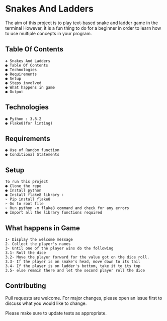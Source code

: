 # Snakes And Ladders

The aim of this project is to play text-based snake and ladder game in the
terminal However, it is a fun thing to do for a beginner in order to learn how to
use multiple concepts in your program.

## Table Of Contents

```
❖ Snakes And Ladders
● Table Of Contents
● Technologies
● Requirements
● Setup
● Steps involved
● What happens in game
● Output
```

## Technologies

```
● Python : 3.8.2
● Flake8(for linting)
```

## Requirements

```
● Use of Random function
● Conditional Statements
```

## Setup

```
To run this project
● Clone the repo
● Install python
● Install flake8 library :
➢ Pip install flake8
➢ Go to root file
➢ Run python -m flake8 command and check for any errors
● Import all the library functions required
```

## What happens in Game

```
1- Display the welcome message
2- Collect the player's names
3- Until one of the player wins do the following
3.1- Roll the dice
3.2- Move the player forward for the value got on the dice roll.
3.3- If the player is on snake's head, move down to its tail
3.4- If the player is on ladder's bottom, take it to its top
3.5- else remain there and let the second player roll the dice
```

## Contributing
Pull requests are welcome. For major changes, please open an issue first to discuss what you would like to change.

Please make sure to update tests as appropriate.
